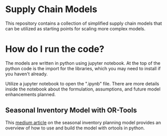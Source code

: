 # Supply Chain Models

This repository contains a collection of simplified supply chain models that can be utilized as starting points for scaling more complex models.

# How do I run the code?

The models are written in python using jupyter notebook.  At the top of the python code is the import for the libraries, which you may need to install if you haven't already.

Utilize a jupyter notebook to open the ".ipynb" file. There are more details inside the notebook about the formulation, assumptions, and future model enhancements planned.

## Seasonal Inventory Model with OR-Tools

This [medium article](https://towardsdatascience.com/a-python-or-tools-model-for-seasonal-inventory-planning-483aaf5aa8b) on the seasonal inventory planning model provides an overview of how to use and build the model with ortools in python.

